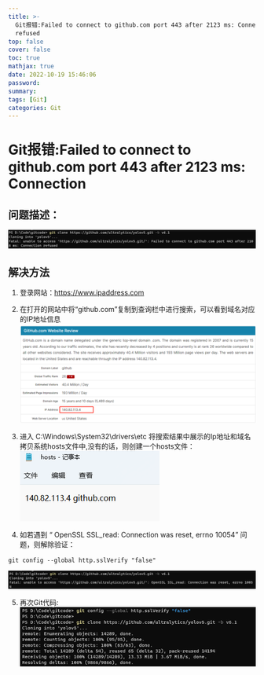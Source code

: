 ```yaml
---
title: >-
  Git报错:Failed to connect to github.com port 443 after 2123 ms: Connection
  refused
top: false
cover: false
toc: true
mathjax: true
date: 2022-10-19 15:46:06
password:
summary:
tags: [Git]
categories: Git
---
```


# Git报错:Failed to connect to github.com port 443 after 2123 ms: Connection

## 问题描述：
![](./Git报错-Failed-to-connect-to-github-com-port-443-after-2123-ms-Connection-refused/error.png)

## 解决方法
1. 登录网站：https://www.ipaddress.com
2. 在打开的网站中将“github.com”复制到查询栏中进行搜索，可以看到域名对应的IP地址信息
![](./Git报错-Failed-to-connect-to-github-com-port-443-after-2123-ms-Connection-refused/github_ip.png)

3. 进入 C:\Windows\System32\drivers\etc 将搜索结果中展示的Ip地址和域名拷贝系统hosts文件中,没有的话，则创建一个hosts文件：
![](./Git报错-Failed-to-connect-to-github-com-port-443-after-2123-ms-Connection-refused/hosts.png)

4. 如若遇到 “ OpenSSL SSL_read: Connection was reset, errno 10054” 问题，则解除验证：
```angular2html
git config --global http.sslVerify "false"
```
![](./Git报错-Failed-to-connect-to-github-com-port-443-after-2123-ms-Connection-refused/error10054.png)

5. 再次Git代码:
![](./Git报错-Failed-to-connect-to-github-com-port-443-after-2123-ms-Connection-refused/success.png)






